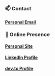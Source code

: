 <!-- ### Hi there 👋 -->

<!-- ### 🔭 I’m currently working on: 
 ### [the People's Purse](https://peoplespurse.org)
 #### Creating an educational tool for future civic leaders with a mongoDB backend, graphQL middleware, and React/Nextjs frontend.
  -->

### 📫 Contact 
<!--  #### thomps9012@gmail.com -->
<!--  
### ⚡ Fun fact:  -->
 #### [Personal Email](https://thomps9012-io.vercel.app/contact)

### 🌌 Online Presence
  #### [Personal Site](https://thomps9012-io.vercel.app/)
  #### [LinkedIn Profile](https://www.linkedin.com/in/samuel-joseph-thompson/)
  #### [dev.to Profile](https://dev.to/thomps9012)
  
<!-- ### 🌱 Loving:
  #### TypeScript
  #### Dockerfiles
  #### NextJs -->
